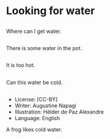 # Looking for water

##
Where can I get water.

##
There is some water in the pot.

##
It is too hot.

##
Can this water be cold.

##
* License: [CC-BY]
* Writer: Augustine Napagi
* Illustration: Hélder de Paz Alexandre
* Language: English

A frog likes cold water.

